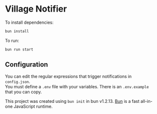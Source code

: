 # Village Notifier

To install dependencies:

```bash
bun install
```

To run:

```bash
bun run start
```

## Configuration

You can edit the regular expressions that trigger notifications in `config.json`.  
You must define a `.env` file with your variables. There is an `.env.example` that you can copy.

This project was created using `bun init` in bun v1.2.13. [Bun](https://bun.sh) is a fast all-in-one JavaScript runtime.
